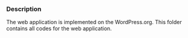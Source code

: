 ### Description
The web application is implemented on the WordPress.org. This folder contains all codes for the web application. 
